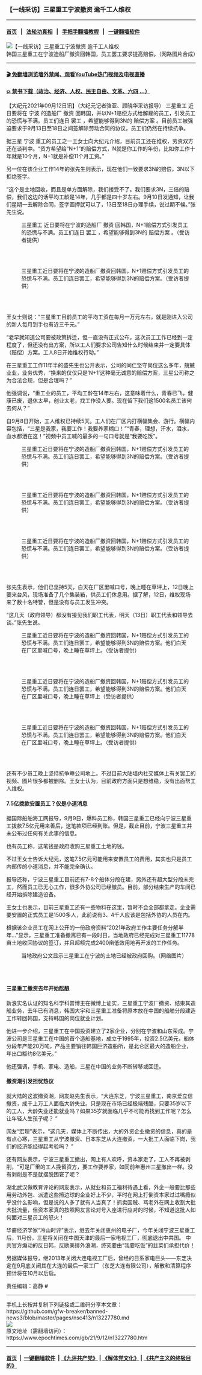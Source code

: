 ### 【一线采访】三星重工宁波撤资 逾千工人维权
------------------------

#### [首页](https://github.com/gfw-breaker/banned-news3/blob/master/README.md) &nbsp;&nbsp;|&nbsp;&nbsp; [法轮功真相](https://github.com/begood0513/basic/blob/master/README.md)  &nbsp;&nbsp;|&nbsp;&nbsp; [手把手翻墙教程](https://github.com/gfw-breaker/guides/wiki)  &nbsp;&nbsp;|&nbsp;&nbsp; [一键翻墙软件](https://github.com/gfw-breaker/nogfw/blob/master/README.md)  



<div><img alt="【一线采访】三星重工宁波撤资 逾千工人维权" class="attachment-djy_600_400 size-djy_600_400 wp-post-image" src="https://i.epochtimes.com/assets/uploads/2021/09/id13227809-4960c4564f21aa0b3c73b8218d8a449d-600x400.png"/>
<div class="caption">
 韩国三星重工在宁波造船厂撤资回韩国，员工罢工要求提高赔偿。（网路图片合成）
</div></div><hr/>

#### [ 🎬  免翻墙浏览墙外禁闻、观看YouTube热门视频及电视直播](https://github.com/gfw-breaker/HelloWorld)

#### [ 💥  禁书下载（政治、经济、人权、民主自由、文革、六四 ...）](https://github.com/gfw-breaker/books/blob/master/README.md)

<div><p>
 【大纪元2021年09月12日讯】（大纪元记者骆亚、顾晓华采访报导）
 <ok href="https://www.epochtimes.com/gb/tag/%E4%B8%89%E6%98%9F%E9%87%8D%E5%B7%A5.html">
  三星重工
 </ok>
 近日要将在
 <ok href="https://www.epochtimes.com/gb/tag/%E5%AE%81%E6%B3%A2.html">
  宁波
 </ok>
 的造船厂
 <ok href="https://www.epochtimes.com/gb/tag/%E6%92%A4%E8%B5%84.html">
  撤资
 </ok>
 回韩国，并以N+1赔偿方式给解雇的员工，引发员工的恐慌与不满。员工们连日
 <ok href="https://www.epochtimes.com/gb/tag/%E7%BD%A2%E5%B7%A5.html">
  罢工
 </ok>
 ，希望能够得到3N的
 <ok href="https://www.epochtimes.com/gb/tag/%E8%B5%94%E5%81%BF%E6%96%B9%E6%A1%88.html">
  赔偿方案
 </ok>
 。目前员工被强迫要求于9月13日至18日之间签解除劳动合同的协议，员工们仍然在持续抗争。
</p>
<p>
 据三星
 <ok href="https://www.epochtimes.com/gb/tag/%E5%AE%81%E6%B3%A2.html">
  宁波
 </ok>
 重工的员工之一王女士向大纪元介绍，目前员工还在维权，劳资双方还在谈判中。“资方希望给“N+1”的赔偿方式，N就是你工作的年份，比如你工作十年就是10个月，N+1就是补偿11个月工资。”
</p>
<p>
 另一位在该企业工作14年的张先生则表示，现在他们一致要求3N的赔偿，3N以下拒绝签字。
</p>
<p>
 “这个是土地回收，而且是单方面解除，我们接受不了。我们要求3N，三倍的赔偿，我们这边的话平均工龄是14年，几乎都是四十岁左右。9月10日发通知，让我们星期一去解除合同，签字画押就可以了，13日至18日办理手续，说过期不候。”张先生说。
</p>
<figure aria-describedby="caption-attachment-13228058" class="wp-caption aligncenter" id="attachment_13228058" style="width: 450px">
 <ok href="https://i.epochtimes.com/assets/uploads/2021/09/id13228058-IMG_7452.jpg" target="_blank">
  <img alt="" class="size-medium wp-image-13228058" src="https://i.epochtimes.com/assets/uploads/2021/09/id13228058-IMG_7452-450x338.jpg"/>
 </ok>
 <br/><figcaption class="wp-caption-text" id="caption-attachment-13228058">
  <ok href="https://www.epochtimes.com/gb/tag/%E4%B8%89%E6%98%9F%E9%87%8D%E5%B7%A5.html">
   三星重工
  </ok>
  近日要将在宁波的造船厂
  <ok href="https://www.epochtimes.com/gb/tag/%E6%92%A4%E8%B5%84.html">
   撤资
  </ok>
  回韩国，N+1赔偿方式引发员工的恐慌与不满。员工们连日
  <ok href="https://www.epochtimes.com/gb/tag/%E7%BD%A2%E5%B7%A5.html">
   罢工
  </ok>
  ，希望能够得到3N的
  <ok href="https://www.epochtimes.com/gb/tag/%E8%B5%94%E5%81%BF%E6%96%B9%E6%A1%88.html">
   赔偿方案
  </ok>
  。（受访者提供）
 </figcaption><br/>
</figure><br/>
<figure aria-describedby="caption-attachment-13228064" class="wp-caption aligncenter" id="attachment_13228064" style="width: 450px">
 <ok href="https://i.epochtimes.com/assets/uploads/2021/09/id13228064-IMG_7462.jpg" target="_blank">
  <img alt="" class="size-medium wp-image-13228064" src="https://i.epochtimes.com/assets/uploads/2021/09/id13228064-IMG_7462-450x338.jpg"/>
 </ok>
 <br/><figcaption class="wp-caption-text" id="caption-attachment-13228064">
  三星重工近日要将在宁波的造船厂撤资回韩国，N+1赔偿方式引发员工的恐慌与不满。员工们连日罢工，希望能够得到3N的赔偿方案。（受访者提供）
 </figcaption><br/>
</figure><br/>
<p>
 王女士则说：“三星重工目前员工的平均工资在每月一万元左右，就是刚进入公司的新人每月到手也有近三千元。”
</p>
<p>
 “老早就知道公司要被政策拆迁，但一直没有正式公布，这次员工工作已经到一定程度了，但还没有出方案，所以工人们要求公司告知什么时候结束并一定要具体（赔偿）方案。工人8日开始维权行动。”
</p>
<div class="video_fit_container epoch_player">
 <div class="player-container" data-id="player-d1031290-44eb-4dfd-bd50-4c33be7b66e8" id="player-container-d1031290-44eb-4dfd-bd50-4c33be7b66e8">
 </div>
</div>
<p>
 在三星重工工作11年半的盛先生也公开表示，公司的同仁坚守岗位这么多年，兢兢业业，业务优秀，“换来的仅仅只是‘N+1’这种毫无诚意的赔偿方案，三星公司称之为合法合规，但是合理吗？”
</p>
<p>
 他强调说，“重工业的员工，平均工龄在14年左右，这意味着什么，青春已飞，健康已废，退休太早，创业太老，找工作没人要。现在留下我们这1500名员工该何去何从？”
</p>
<p>
 自9月8日开始，工人维权已持续5天。工人们在厂区内打横幅集会、游行。横幅内容包括，“三星是我家，我要工作！我要养家糊口！”“青春，理想，汗水，泪水，血水都洒在这！”视频中员工喊的最多的一句口号就是“我要吃饭”。
</p>
<figure aria-describedby="caption-attachment-13228054" class="wp-caption aligncenter" id="attachment_13228054" style="width: 450px">
 <ok href="https://i.epochtimes.com/assets/uploads/2021/09/id13228054-IMG_7448.jpg" target="_blank">
  <img alt="" class="size-medium wp-image-13228054" src="https://i.epochtimes.com/assets/uploads/2021/09/id13228054-IMG_7448-450x215.jpg"/>
 </ok>
 <br/><figcaption class="wp-caption-text" id="caption-attachment-13228054">
  三星重工近日要将在宁波的造船厂撤资回韩国，N+1赔偿方式引发员工的恐慌与不满。员工们连日罢工，希望能够得到3N的赔偿方案。（受访者提供）
 </figcaption><br/>
</figure><br/>
<figure aria-describedby="caption-attachment-13228062" class="wp-caption aligncenter" id="attachment_13228062" style="width: 450px">
 <ok href="https://i.epochtimes.com/assets/uploads/2021/09/id13228062-IMG_7460.jpg" target="_blank">
  <img alt="" class="size-medium wp-image-13228062" src="https://i.epochtimes.com/assets/uploads/2021/09/id13228062-IMG_7460-450x221.jpg"/>
 </ok>
 <br/><figcaption class="wp-caption-text" id="caption-attachment-13228062">
  三星重工近日要将在宁波的造船厂撤资回韩国，N+1赔偿方式引发员工的恐慌与不满。员工们连日罢工，希望能够得到3N的赔偿方案。（受访者提供）
 </figcaption><br/>
</figure><br/>
<figure aria-describedby="caption-attachment-13228059" class="wp-caption aligncenter" id="attachment_13228059" style="width: 450px">
 <ok href="https://i.epochtimes.com/assets/uploads/2021/09/id13228059-IMG_7453.jpg" target="_blank">
  <img alt="" class="size-medium wp-image-13228059" src="https://i.epochtimes.com/assets/uploads/2021/09/id13228059-IMG_7453-450x600.jpg"/>
 </ok>
 <br/><figcaption class="wp-caption-text" id="caption-attachment-13228059">
  三星重工近日要将在宁波的造船厂撤资回韩国，N+1赔偿方式引发员工的恐慌与不满。员工们连日罢工，希望能够得到3N的赔偿方案。（受访者提供）
 </figcaption><br/>
</figure><br/>
<p>
 张先生表示，他们已坚持5天，白天在厂区里喊口号，晚上睡在草坪上，12日晚上要来台风，现场准备了几个集装箱，供员工们休息用。据了解，12日，维权现场来了数十名特警，但是没有与员工发生冲突。
</p>
<p>
 “这几天（政府领导）都没有接见我们职工代表，明天（13日）职工代表和领导去谈。”张先生说。
</p>
<figure aria-describedby="caption-attachment-13228063" class="wp-caption aligncenter" id="attachment_13228063" style="width: 450px">
 <ok href="https://i.epochtimes.com/assets/uploads/2021/09/id13228063-IMG_7461.jpg" target="_blank">
  <img alt="" class="size-medium wp-image-13228063" src="https://i.epochtimes.com/assets/uploads/2021/09/id13228063-IMG_7461-450x338.jpg"/>
 </ok>
 <br/><figcaption class="wp-caption-text" id="caption-attachment-13228063">
  三星重工近日要将在宁波的造船厂撤资回韩国，N+1赔偿方式引发员工的恐慌与不满。员工们连日罢工，希望能够得到3N的赔偿方案。他们白天在厂区里喊口号，晚上睡在草坪上。（受访者提供）
 </figcaption><br/>
</figure><br/>
<figure aria-describedby="caption-attachment-13228060" class="wp-caption aligncenter" id="attachment_13228060" style="width: 450px">
 <ok href="https://i.epochtimes.com/assets/uploads/2021/09/id13228060-IMG_7454.jpg" target="_blank">
  <img alt="" class="size-medium wp-image-13228060" src="https://i.epochtimes.com/assets/uploads/2021/09/id13228060-IMG_7454-450x450.jpg"/>
 </ok>
 <br/><figcaption class="wp-caption-text" id="caption-attachment-13228060">
  三星重工近日要将在宁波的造船厂撤资回韩国，N+1赔偿方式引发员工的恐慌与不满。员工们连日罢工，希望能够得到3N的赔偿方案。他们白天在厂区里喊口号，晚上睡在草坪上（受访者提供）
 </figcaption><br/>
</figure><br/>
<figure aria-describedby="caption-attachment-13228055" class="wp-caption aligncenter" id="attachment_13228055" style="width: 450px">
 <ok href="https://i.epochtimes.com/assets/uploads/2021/09/id13228055-IMG_7449.jpg" target="_blank">
  <img alt="" class="size-medium wp-image-13228055" src="https://i.epochtimes.com/assets/uploads/2021/09/id13228055-IMG_7449-450x338.jpg"/>
 </ok>
 <br/><figcaption class="wp-caption-text" id="caption-attachment-13228055">
  三星重工近日要将在宁波的造船厂撤资回韩国，N+1赔偿方式引发员工的恐慌与不满。员工们连日罢工，希望能够得到3N的赔偿方案。他们白天在厂区里喊口号，晚上睡在草坪上。（受访者提供）
 </figcaption><br/>
</figure><br/>
<p>
 还有不少员工晚上坚持抗争睡公司地上。不过目前大陆墙内社交媒体上有关罢工的视频、图片很多都被删除。王女士认为，目前政府方面只是想维稳，没有出面帮工人维权。
</p>
<h4>
 7.5亿拨款安置员工？仅是小道消息
</h4>
<p>
 据国际船舶海工网报导，9月9日，爆料员工称，韩国三星重工已经向宁波三星重工拨款7.5亿元用来善后，这笔款项已经到账。但是，截止目前，宁波三星重工并未公布过任何有关此事的信息。
</p>
<p>
 也有员工称，这笔钱是政府收购三星重工土地的钱。
</p>
<p>
 不过王女士告诉大纪元，这笔7.5亿元可能用来安置员工的费用，其实也只是员工内部传的小道消息，并不能完全确认。
</p>
<p>
 报导还称，宁波三星重工目前还有7-8个船体分段在建，另外还有超大型分段未完工，然而员工已无心工作，很多外协公司已经撤员。目前，部分结束生产的车间已经开始拆除建造设备。
</p>
<p>
 王女士也表示，目前三星重工还有一些物料在这里，暂时不会全部都拿走。企业需要安置的正式员工是1500多人，此前说有3、4千人应该是包括外协的人员在内。
</p>
<p>
 根据该企业员工在网上公开的一份政府资料“2021年政府工作主要任务分解半年…”显示，三星重工准备撤离已有一段时日，当地政府已经完成对三星重工11778亩土地收回协议的签订，并且超额完成2400亩低效用地再开发的工作任务。
</p>
<figure aria-describedby="caption-attachment-13227824" class="wp-caption aligncenter" id="attachment_13227824" style="width: 459px">
 <ok href="https://i.epochtimes.com/assets/uploads/2021/09/id13227824-008aNQNdgy1gucex461zwj60u01t014f02.jpeg" target="_blank">
  <img alt="" class="wp-image-13227824" src="https://i.epochtimes.com/assets/uploads/2021/09/id13227824-008aNQNdgy1gucex461zwj60u01t014f02.jpeg"/>
 </ok>
 <br/><figcaption class="wp-caption-text" id="caption-attachment-13227824">
  当地政府公文显示三星重工在宁波的土地已经被政府回购。（网络图片）
 </figcaption><br/>
</figure><br/>
<h4>
 三星重工撤资去年开始酝酿
</h4>
<p>
 新浪实名认证的知名科学科普博主在微博上证实，三星重工宁波厂撤资、结束其造船业务，去年已有消息，韩国大宇和三星重工准备将原本放在中国的船舶分段建造工作转回韩国，支持韩国的岗位就业计划。
</p>
<p>
 他进一步介绍，三星重工在中国投资建立了2家企业，分别在宁波和山东荣成。宁波公司是三星重工在中国的首个造船基地，成立于1995年，投资2.5亿美元，船体分段年产能20万吨，产品主要销往韩国巨济造船所，是北仑区最大的造船企业，年出口额约8亿美元。”
</p>
<p>
 他还强调，手机、家电、造船，三星在中国的业务不断转移或回迁。
</p>
<h4>
 撤资潮引发担忧热议
</h4>
<p>
 就大陆的这波撤资潮，网友赵先生表示，“大连东芝，宁波三星重工，南京爱立信撤资，成千上万工人面临大龄失业。只是现在市场已经极端残酷，只要35岁以下的工人，大龄失业还能就业吗？如果35岁就面临几乎不可能再找到工作呢？怎么让年轻人生孩子呢？ ”
</p>
<p>
 网友“宏理”表示，“这几天，媒体上不断传出，大的外资企业撤资的信息，真的是有点心寒，三星重工从宁波撤资、日本东芝从大连撤资，一大批工人面临下岗，我们的经济能经得起考验吗？ ”
</p>
<p>
 还有网友表示，宁波三星重工撤出，网上有人欢呼，资本家走了，工人不再被剥削，“可是厂里的工人挽留资方，要工作要养家，如同前年惠州三星撤出一样。没有剥削是不是就摆脱困窘了呢？
</p>
<p>
 湖北武汉做教育评论的网友表示，从就业和员工福利待遇上看，外企一般要比那些用劳动外包、派遣这些擦边球的企业好上不少，平时在网上打倒资本家过过嘴瘾似乎没什么影响，但是说的人多了就有人当真了！抓卖国贼、骂老外在网上收割大批大批流量，但资本家真的按照网友言论对号入座进行应对的时候，不知道这批人如何面对三星员工的怒火！
</p>
<p>
 华裔经济学家“冷山时评”表示，继去年关闭恵州的电子厂，今年关闭宁波三星重工后，11月份，三星将关闭在中国天津的最后一家电视工厂，彻底退出中共国。 中共官方煽动的反日韩，反欧美排外浪潮，终究要由“我要吃饭”的韭菜们承担代价！
</p>
<p>
 另据媒体报导，继2013年关闭大连电视工厂后，曾经的日系家电巨头——东芝决定在9月底关闭其在大连的最后一家工厂（东芝大连有限公司），解散和清算程序预计将在10月以后启。
</p>
<div class="video_fit_container epoch_player">
 <div class="player-container" data-id="player-0eb13014-cfd2-45a1-9e21-943f3ab65ca8" id="player-container-0eb13014-cfd2-45a1-9e21-943f3ab65ca8">
 </div>
</div>
<p>
 责任编辑：高静 #
</p>
</div>
<hr/>
手机上长按并复制下列链接或二维码分享本文章：<br/>
https://github.com/gfw-breaker/banned-news3/blob/master/pages/nsc413/n13227780.md <br/>
<a href='https://github.com/gfw-breaker/banned-news3/blob/master/pages/nsc413/n13227780.md'><img src='https://github.com/gfw-breaker/banned-news3/blob/master/pages/nsc413/n13227780.md.png'/></a> <br/>
原文地址（需翻墙访问）：https://www.epochtimes.com/gb/21/9/12/n13227780.htm


------------------------
#### [首页](https://github.com/gfw-breaker/banned-news3/blob/master/README.md) &nbsp;|&nbsp; [一键翻墙软件](https://github.com/gfw-breaker/nogfw/blob/master/README.md) &nbsp;| [《九评共产党》](https://github.com/gfw-breaker/9ping.md/blob/master/README.md#九评之一评共产党是什么) | [《解体党文化》](https://github.com/gfw-breaker/jtdwh.md/blob/master/README.md) | [《共产主义的终极目的》](https://github.com/gfw-breaker/gczydzjmd.md/blob/master/README.md)


<img src='http://gfw-breaker.win/banned-news3/pages/nsc413/n13227780.md' width='0px' height='0px'/>